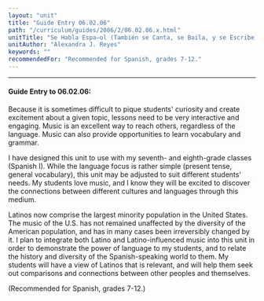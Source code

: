 ```yaml
---
layout: "unit"
title: "Guide Entry 06.02.06"
path: "/curriculum/guides/2006/2/06.02.06.x.html"
unitTitle: "Se Habla Espa–ol (También se Canta, se Baila, y se Escribe)"
unitAuthor: "Alexandra J. Reyes"
keywords: ""
recommendedFor: "Recommended for Spanish, grades 7-12."
---
```

<body>
<hr/>
 <h4>
  Guide Entry to 06.02.06:
 </h4>
 <p>
  Because it is sometimes difficult to pique students' curiosity and create excitement about a given topic, lessons need to be very interactive and engaging. Music is an excellent way to reach others, regardless of the language. Music can also provide opportunities to learn vocabulary and grammar.
 </p>
<p>
  I have designed this unit to use with my seventh- and eighth-grade classes (Spanish I). While the language focus is rather simple (present tense, general vocabulary), this unit may be adjusted to suit different students' needs. My students love music, and I know they will be excited to discover the connections between different cultures and languages through this medium.
 </p>
<p>
  Latinos now comprise the largest minority population in the United States. The music of the U.S. has not remained unaffected by the diversity of the American population, and has in many cases been irreversibly changed by it. I plan to integrate both Latino and Latino-influenced music into this unit in order to demonstrate the power of language to my students, and to relate the history and diversity of the Spanish-speaking world to them. My students will have a view of Latinos that is relevant, and will help them seek out comparisons and connections between other peoples and themselves.
 </p>
<p>
  (Recommended for Spanish, grades 7-12.)
 </p>

</body>